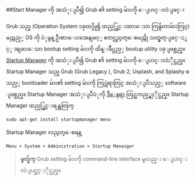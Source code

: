 ##Start Manager ကို အသံုးျပဳ၍ Grub ၏ setting မ်ားကို ေျပာင္းလဲျခင္း

Grub သည္ (Operation System ၁ခုထပ္ပို၍ ထည့္သြင္းထားေသာ ကြန္ပ်ဴတာမ်ားတြင္) မည္သည့္ OS ကို ပံုမွန္ ဦးစားေပးအေနျဖင့္ စတင္လည္ပတ္ေစမည္ကို သတ္မွတ္ျခင္းႏွင့္ အျခားေသာ bootup setting မ်ားကို ထိန္းခ်ဳပ္သည့္ bootup utility ၁ခုျဖစ္သည္။ [Startup Manager](http://sourceforge.net/projects/startup-manager/) ကို အသံုးျပဳ၍ Grub ၏ setting  မ်ားကို ေျပာင္းလဲႏိုင္သည္။ Startup Manager သည္ Grub (Grub Legacy ), Grub 2, Usplash, and Splashy စသည့္ bootloader မ်ား၏ setting မ်ားကို ကြပ္ကဲရာတြင္ အသံုးျပဳသည့္ software ျဖစ္သည္။ Startup Manager အသံုးျပဳပံုကို [ဒီေနရာ](https://help.ubuntu.com/community/StartUpManager) တြင္ႀကည့္ရွုႏိုင္သည္။ Startup Manager ထည့္သြင္းရန္အတြက္

	sudo apt-get install startupmanager menu

Startup Manager လည္ပတ္ေစရန္

	Menu > System > Administration > Startup Manasger

>**မွတ္ခ်က္** Grub setting မ်ားကို command-line interface မွလည္း ေျပာင္းလဲျပင္ဆင္ႏိုင္သည္။
